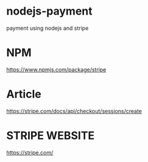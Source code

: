 # nodejs-payment
payment using nodejs and stripe

# NPM
https://www.npmjs.com/package/stripe

# Article
https://stripe.com/docs/api/checkout/sessions/create

# STRIPE WEBSITE
https://stripe.com/
